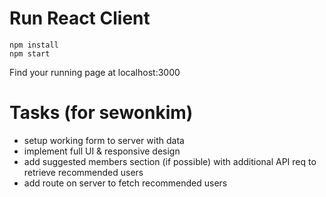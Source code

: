 # Run React Client
```
npm install
npm start
```
Find your running page at localhost:3000

# Tasks (for sewonkim)
- setup working form to server with data
- implement full UI & responsive design
- add suggested members section (if possible) with additional API req to retrieve recommended users
- add route on server to fetch recommended users